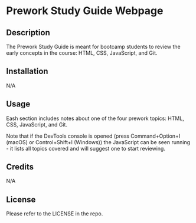 # Prework Study Guide Webpage

## Description

The Prework Study Guide is meant for bootcamp students to review the early concepts in the course: HTML, CSS, JavaScript, and Git.

## Installation

N/A

## Usage

Eash section includes notes about one of the four prework topics: HTML, CSS, JavaScript, and Git.

Note that if the DevTools console is opened (press Command+Option+I (macOS) or Control+Shift+I (Windows)) the JavaScript can be seen running - it lists all topics covered and will suggest one to start reviewing. 

## Credits

N/A

## License

Please refer to the LICENSE in the repo.
